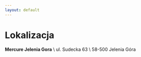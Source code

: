 ```yaml
---
layout: default
---
```

Lokalizacja
===

**Mercure Jelenia Gora** \\
ul. Sudecka 63 \\
58-500 Jelenia Góra



